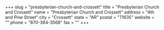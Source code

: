 +++
slug = "presbyterian-church-and-crossett"
title = "Presbyterian Church and Crossett"
name = "Presbyterian Church and Crossett"
address = "4th and Pine Street"
city = "Crossett"
state = "AR"
postal = "71635"
website = ""
phone = "870-364-3568"
fax = ""
+++
